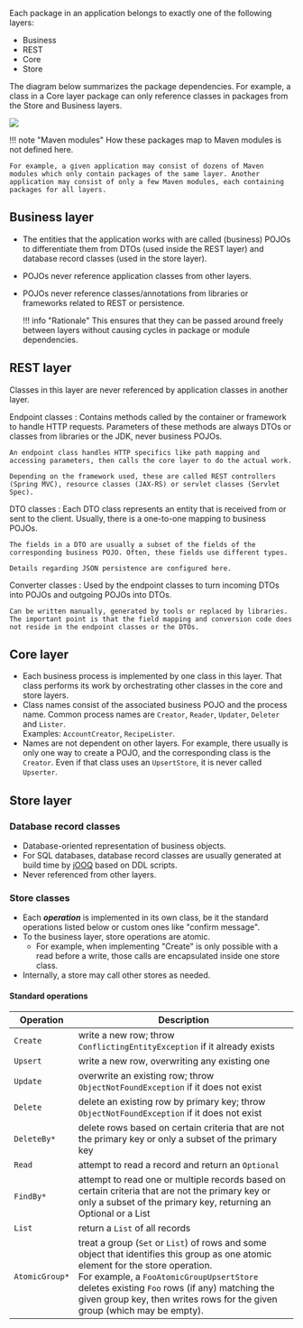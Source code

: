 Each package in an application belongs to exactly one of the following layers:

* Business
* REST
* Core
* Store

The diagram below summarizes the package dependencies. For example, a class in a Core layer package can only reference classes in packages from the Store and Business layers.

<!-- TODO replace with plugin mentioned at https://github.com/squidfunk/mkdocs-material/discussions/3539 --> 
![](https://kroki.io/ditaa/svg/eNrT1kUG2gpAoE1QiKtGARnUwAm8QhBdQa7BIRC-ra2tHVjIOb8oFU0ouAQqVkOmXdpk-Quq3UoBA-AQIl9HGaY0DiE0vxAH0OOIOFCDQ5dTaXFmXmpxMWm6CNlFlr8AiABvlQ==)
<!--
+-------------+    +-------------+    +-------------+
|             |    |             |    |             |
|    REST     |===>|    Core     |===>|    Store    |
|             |    |             |    |             |
+-------------+    +-------------+    +-------------+
       :                  :                  :   
       :                  :                  :   
       v                  v                  v   
+---------------------------------------------------+
|                                                   |
|                     Business                      |
|                                                   |
+---------------------------------------------------+
-->

!!! note "Maven modules"
    How these packages map to Maven modules is not defined here.

    For example, a given application may consist of dozens of Maven modules which only contain packages of the same layer. Another application may consist of only a few Maven modules, each containing packages for all layers.

## Business layer

* The entities that the application works with are called (business) POJOs to differentiate them from DTOs (used inside
  the REST layer) and database record classes (used in the store layer).
* POJOs never reference application classes from other layers.
* POJOs never reference classes/annotations from libraries or frameworks related to REST or persistence.

    !!! info "Rationale"
        This ensures that they can be passed around freely between layers without causing cycles in package or module dependencies.

## REST layer

Classes in this layer are never referenced by application classes in another layer.

Endpoint classes
:   Contains methods called by the container or framework to handle HTTP requests. Parameters of these methods are
always DTOs or classes from libraries or the JDK, never business POJOs.

    An endpoint class handles HTTP specifics like path mapping and accessing parameters, then calls the core layer to do the actual work.

    Depending on the framework used, these are called REST controllers (Spring MVC), resource classes (JAX-RS) or servlet classes (Servlet Spec). 

DTO classes
:   Each DTO class represents an entity that is received from or sent to the client. Usually, there is a one-to-one
mapping to business POJOs.

    The fields in a DTO are usually a subset of the fields of the corresponding business POJO. Often, these fields use different types.

    Details regarding JSON persistence are configured here.

Converter classes
:   Used by the endpoint classes to turn incoming DTOs into POJOs and outgoing POJOs into DTOs.

    Can be written manually, generated by tools or replaced by libraries. The important point is that the field mapping and conversion code does not reside in the endpoint classes or the DTOs.

## Core layer

* Each business process is implemented by one class in this layer. That class performs its work by orchestrating other
  classes in the core and store layers.
* Class names consist of the associated business POJO and the process name. Common process names are `Creator`,
  `Reader`, `Updater`, `Deleter` and `Lister`.<br>Examples: `AccountCreator`, `RecipeLister`.
* Names are not dependent on other layers. For example, there usually is only one way to create a POJO, and the
  corresponding class is the `Creator`. Even if that class uses an `UpsertStore`, it is never called `Upserter`.

## Store layer

### Database record classes

* Database-oriented representation of business objects.
* For SQL databases, database record classes are usually generated at build time by [jOOQ](https://www.jooq.org/) based
  on DDL scripts.
* Never referenced from other layers.

### Store classes

* Each **_operation_** is implemented in its own class, be it the standard operations listed below or custom ones like
  "confirm message".
* To the business layer, store operations are atomic.
    * For example, when implementing "Create" is only possible with a read before a write, those calls are encapsulated
      inside one store class.
* Internally, a store may call other stores as needed.

#### Standard operations

| Operation      | Description                                                                                                                                                                                                                                                                                                   |
|----------------|---------------------------------------------------------------------------------------------------------------------------------------------------------------------------------------------------------------------------------------------------------------------------------------------------------------|
| `Create`       | write a new row; throw `ConflictingEntityException` if it already exists                                                                                                                                                                                                                                      |
| `Upsert`       | write a new row, overwriting any existing one                                                                                                                                                                                                                                                                 |
| `Update`       | overwrite an existing row; throw `ObjectNotFoundException` if it does not exist                                                                                                                                                                                                                               |
| `Delete`       | delete an existing row by primary key; throw `ObjectNotFoundException` if it does not exist                                                                                                                                                                                                                   |
| `DeleteBy*`    | delete rows based on certain criteria that are not the primary key or only a subset of the primary key                                                                                                                                                                                                        |
| `Read`         | attempt to read a record and return an `Optional`                                                                                                                                                                                                                                                             |
| `FindBy*`      | attempt to read one or multiple records based on certain criteria that are not the primary key or only a subset of the primary key, returning an Optional or a List                                                                                                                                           |
| `List`         | return a `List` of all records                                                                                                                                                                                                                                                                                |
| `AtomicGroup*` | treat a group (`Set` or `List`) of rows and some object that identifies this group as one atomic element for the store operation.<br>For example, a `FooAtomicGroupUpsertStore` deletes existing `Foo` rows (if any) matching the given group key, then writes rows for the given group (which may be empty). |
